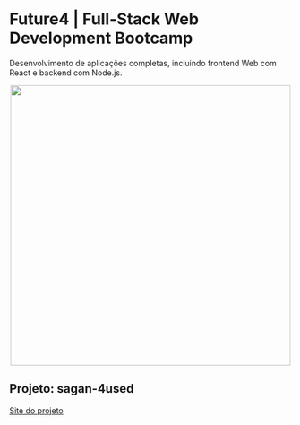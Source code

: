 # Future4 | Full-Stack Web Development Bootcamp
Desenvolvimento de aplicações completas, incluindo frontend Web com React e backend com Node.js.

<p align="center">
  <img  width='500' src='https://user-images.githubusercontent.com/45580434/74607837-f69f5e00-50ba-11ea-97e0-62fab855bcb6.png'>
</p>

## Projeto: sagan-4used

[Site do projeto](http://sagan-4used.surge.sh/)


<p align="center">
  <img  width='500' src='https://i.ibb.co/Rv3cFHc/4used.gif)>
</p>

<p align="center">
  <img alt="GitHub top language" src="https://img.shields.io/github/languages/top/future4code/sagan-4used">

  <img alt="GitHub language count" src="https://img.shields.io/github/languages/count/future4code/sagan-4used">

  <img alt="Repository size" src="https://img.shields.io/github/repo-size/future4code/sagan-4used">

  <a href="https://github.com/future4code/sagan-4used/commits/master">
    <img alt="GitHub last commit" src="https://img.shields.io/github/last-commit/future4code/sagan-4used">
  </a>
</p>
<br>

**Desenvolvido por:**
* [Danilo Mourelle](https://github.com/danilomourelle)
* [Leonardo Crispim](https://github.com/SevenBlueBunnies) 
* [Nadia Carvalho](https://github.com/NadCarvalho)
* [Rosana Rezende](https://github.com/rosanarezende)
<br><br>

### Escopo do projeto
Criar uma plataforma de Marketplace: 4used.

A plataforma servirá para 2 tipos de clientes:
1. **Fornecedor**: aquele que que quer criar um anúncio para vender algo.
2. **Consumidor:** Aquele que contratará/comprará o que foi anunciado.


[Documentação da API](https://documenter.getpostman.com/view/7549981/SWEDzEDe?version=latest)
<br><br>


#### Requisitos técnicos

- Deve haver duas áreas separadas no site, uma destinada a criação de anúncios produtos e outra destinada a busca desses anúncios.

- Deve haver um carrinho que o usuário possa adicionar produtos e ver o subtotal

- Na listagem de produtos o usuário deve ser capaz:
    - De filtrar por:
        - Valor mínimo e máximo
        - Categoria (uma por vez)
        - Título ou descrição

    - De ordenar por:
        - Nome
        - Preço
        - Categoria

- Todo produto deve conter, no mínimo, os seguintes campos:
    - Nome
    - Descrição
    - Preço
    - Método(s) de pagamento aceito(s)
    - Categoria
    - Fotos (URLs)
    - Número de parcelas
